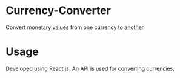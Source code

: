 # Currency-Converter
Convert monetary values from one currency to another
# Usage
Developed using React js. An API is used for converting currencies.
